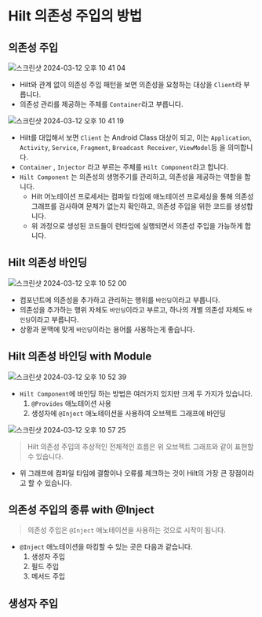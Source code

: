 # Hilt 의존성 주입의 방법

## 의존성 주입

![스크린샷 2024-03-12 오후 10 41 04](https://github.com/jiwon2724/TIL/assets/70135188/6ef13260-a12c-46e6-a9b6-a510dc651757)


- Hilt와 관계 없이 의존성 주입 패턴을 보면 의존성을 요청하는 대상을 `Client`라 부릅니다.
- 의존성 관리를 제공하는 주체를 `Container`라고 부릅니다.

![스크린샷 2024-03-12 오후 10 41 19](https://github.com/jiwon2724/TIL/assets/70135188/0a088163-644d-4513-bee2-845cf614e1a6)


- Hilt를 대입해서 보면 `Client` 는 Android Class 대상이 되고, 이는 `Application`, `Activity`, `Service`, `Fragment`, `Broadcast Receiver`, `ViewModel`등 을 의미합니다.
- `Container` , `Injector` 라고 부르는 주체를 `Hilt Component`라고 합니다.
- `Hilt Component` 는 의존성의 생명주기를 관리하고, 의존성을 제공하는 역할을 합니다.
    - Hilt 어노테이션 프로세서는 컴파일 타임에 애노테이션 프로세싱을 통해 의존성 그래프를 검사하여 문제가 없는지 확인하고, 의존성 주입을 위한 코드를 생성합니다.
    - 위 과정으로 생성된 코드들이 런타임에 실행되면서 의존성 주입을 가능하게 합니다.

## Hilt 의존성 바인딩

![스크린샷 2024-03-12 오후 10 52 00](https://github.com/jiwon2724/TIL/assets/70135188/dd1ae86a-cc2a-45e5-9cfc-9f18e7d7f2fe)


- 컴포넌트에 의존성을 추가하고 관리하는 행위를 `바인딩`이라고 부릅니다.
- 의존성을 추가하는 행위 자체도 `바인딩`이라고 부르고, 하나의 개별 의존성 자체도 `바인딩`이라고 부릅니다.
- 상황과 문맥에 맞게 `바인딩`이라는 용어를 사용하는게 좋습니다.

## Hilt 의존성 바인딩 with Module

![스크린샷 2024-03-12 오후 10 52 39](https://github.com/jiwon2724/TIL/assets/70135188/c54be4b4-f4df-40ca-ae4b-aaed609c4b30)


- `Hilt Component`에 바인딩 하는 방법은 여러가지 있지만 크게 두 가지가 있습니다.
    1. `@Provides` 애노테이션 사용
    2. 생성자에 `@Inject` 애노테이션을 사용하여 오브젝트 그래프에 바인딩

![스크린샷 2024-03-12 오후 10 57 25](https://github.com/jiwon2724/TIL/assets/70135188/7d4de06c-1748-4c55-b6a8-7b031b319ad2)


> Hilt 의존성 주입의 추상적인 전체적인 흐름은 위 오브젝트 그래프와 같이 표현할 수 있습니다.
> 
- 위 그래프에 컴파일 타임에 결함이나 오류를 체크하는 것이 Hilt의 가장 큰 장점이라고 할 수 있습니다.

## 의존성 주입의 종류 with @Inject

> 의존성 주입은 `@Inject` 애노테이션을 사용하는 것으로 시작이 됩니다.
> 
- `@Inject` 애노테이션을 마킹할 수 있는 곳은 다음과 같습니다.
    1. 생성자 주입
    2. 필드 주입
    3. 메서드 주입

## 생성자 주입
